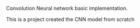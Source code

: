 Convolution Neural network basic implementation.

This is a project created the CNN model from scratch
